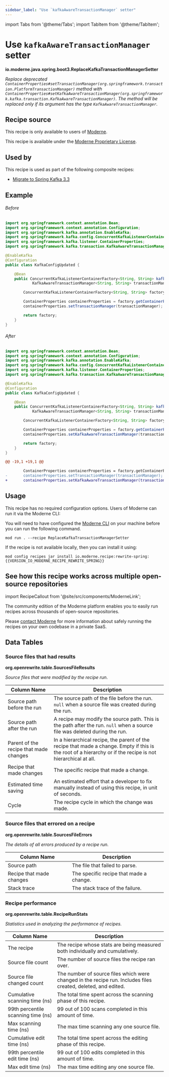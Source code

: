```yaml
---
sidebar_label: "Use `kafkaAwareTransactionManager` setter"
---
```


import Tabs from '@theme/Tabs';
import TabItem from '@theme/TabItem';

# Use `kafkaAwareTransactionManager` setter

**io.moderne.java.spring.boot3.ReplaceKafkaTransactionManagerSetter**

_Replace deprecated `ContainerProperties#setTransactionManager(org.springframework.transaction.PlatformTransactionManager)` method with `ContainerProperties#setKafkaAwareTransactionManager(org.springframework.kafka.transaction.KafkaAwareTransactionManager)`. The method will be replaced only if its argument has the type `KafkaAwareTransactionManager`._

## Recipe source

This recipe is only available to users of [Moderne](https://docs.moderne.io/).


This recipe is available under the [Moderne Proprietary License](https://docs.moderne.io/licensing/overview).


## Used by

This recipe is used as part of the following composite recipes:

* [Migrate to Spring Kafka 3.3](/recipes/java/spring/boot3/upgradespringkafka_3_3.md)

## Example


<Tabs groupId="beforeAfter">
<TabItem value="java" label="java">


###### Before
```java
import org.springframework.context.annotation.Bean;
import org.springframework.context.annotation.Configuration;
import org.springframework.kafka.annotation.EnableKafka;
import org.springframework.kafka.config.ConcurrentKafkaListenerContainerFactory;
import org.springframework.kafka.listener.ContainerProperties;
import org.springframework.kafka.transaction.KafkaAwareTransactionManager;

@EnableKafka
@Configuration
public class KafkaConfigUpdated {

    @Bean
    public ConcurrentKafkaListenerContainerFactory<String, String> kafkaListenerContainerFactory(
            KafkaAwareTransactionManager<String, String> transactionManager) {

        ConcurrentKafkaListenerContainerFactory<String, String> factory = new ConcurrentKafkaListenerContainerFactory<>();

        ContainerProperties containerProperties = factory.getContainerProperties();
        containerProperties.setTransactionManager(transactionManager);

        return factory;
    }
}
```

###### After
```java
import org.springframework.context.annotation.Bean;
import org.springframework.context.annotation.Configuration;
import org.springframework.kafka.annotation.EnableKafka;
import org.springframework.kafka.config.ConcurrentKafkaListenerContainerFactory;
import org.springframework.kafka.listener.ContainerProperties;
import org.springframework.kafka.transaction.KafkaAwareTransactionManager;

@EnableKafka
@Configuration
public class KafkaConfigUpdated {

    @Bean
    public ConcurrentKafkaListenerContainerFactory<String, String> kafkaListenerContainerFactory(
            KafkaAwareTransactionManager<String, String> transactionManager) {

        ConcurrentKafkaListenerContainerFactory<String, String> factory = new ConcurrentKafkaListenerContainerFactory<>();

        ContainerProperties containerProperties = factory.getContainerProperties();
        containerProperties.setKafkaAwareTransactionManager(transactionManager);

        return factory;
    }
}
```

</TabItem>
<TabItem value="diff" label="Diff" >

```diff
@@ -19,1 +19,1 @@

        ContainerProperties containerProperties = factory.getContainerProperties();
-       containerProperties.setTransactionManager(transactionManager);
+       containerProperties.setKafkaAwareTransactionManager(transactionManager);

```
</TabItem>
</Tabs>


## Usage

This recipe has no required configuration options. Users of Moderne can run it via the Moderne CLI:
<Tabs groupId="projectType">


<TabItem value="moderne-cli" label="Moderne CLI">

You will need to have configured the [Moderne CLI](https://docs.moderne.io/user-documentation/moderne-cli/getting-started/cli-intro) on your machine before you can run the following command.

```shell title="shell"
mod run . --recipe ReplaceKafkaTransactionManagerSetter
```

If the recipe is not available locally, then you can install it using:
```shell
mod config recipes jar install io.moderne.recipe:rewrite-spring:{{VERSION_IO_MODERNE_RECIPE_REWRITE_SPRING}}
```
</TabItem>
</Tabs>

## See how this recipe works across multiple open-source repositories

import RecipeCallout from '@site/src/components/ModerneLink';

<RecipeCallout link="https://app.moderne.io/recipes/io.moderne.java.spring.boot3.ReplaceKafkaTransactionManagerSetter" />

The community edition of the Moderne platform enables you to easily run recipes across thousands of open-source repositories.

Please [contact Moderne](https://moderne.io/product) for more information about safely running the recipes on your own codebase in a private SaaS.
## Data Tables

<Tabs groupId="data-tables">
<TabItem value="org.openrewrite.table.SourcesFileResults" label="SourcesFileResults">

### Source files that had results
**org.openrewrite.table.SourcesFileResults**

_Source files that were modified by the recipe run._

| Column Name | Description |
| ----------- | ----------- |
| Source path before the run | The source path of the file before the run. `null` when a source file was created during the run. |
| Source path after the run | A recipe may modify the source path. This is the path after the run. `null` when a source file was deleted during the run. |
| Parent of the recipe that made changes | In a hierarchical recipe, the parent of the recipe that made a change. Empty if this is the root of a hierarchy or if the recipe is not hierarchical at all. |
| Recipe that made changes | The specific recipe that made a change. |
| Estimated time saving | An estimated effort that a developer to fix manually instead of using this recipe, in unit of seconds. |
| Cycle | The recipe cycle in which the change was made. |

</TabItem>

<TabItem value="org.openrewrite.table.SourcesFileErrors" label="SourcesFileErrors">

### Source files that errored on a recipe
**org.openrewrite.table.SourcesFileErrors**

_The details of all errors produced by a recipe run._

| Column Name | Description |
| ----------- | ----------- |
| Source path | The file that failed to parse. |
| Recipe that made changes | The specific recipe that made a change. |
| Stack trace | The stack trace of the failure. |

</TabItem>

<TabItem value="org.openrewrite.table.RecipeRunStats" label="RecipeRunStats">

### Recipe performance
**org.openrewrite.table.RecipeRunStats**

_Statistics used in analyzing the performance of recipes._

| Column Name | Description |
| ----------- | ----------- |
| The recipe | The recipe whose stats are being measured both individually and cumulatively. |
| Source file count | The number of source files the recipe ran over. |
| Source file changed count | The number of source files which were changed in the recipe run. Includes files created, deleted, and edited. |
| Cumulative scanning time (ns) | The total time spent across the scanning phase of this recipe. |
| 99th percentile scanning time (ns) | 99 out of 100 scans completed in this amount of time. |
| Max scanning time (ns) | The max time scanning any one source file. |
| Cumulative edit time (ns) | The total time spent across the editing phase of this recipe. |
| 99th percentile edit time (ns) | 99 out of 100 edits completed in this amount of time. |
| Max edit time (ns) | The max time editing any one source file. |

</TabItem>

</Tabs>

